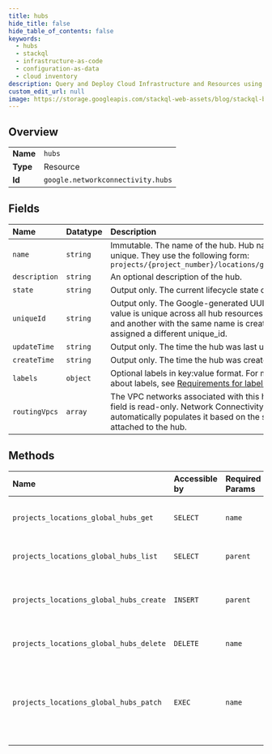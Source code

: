 ```yaml
---
title: hubs
hide_title: false
hide_table_of_contents: false
keywords:
  - hubs
  - stackql
  - infrastructure-as-code
  - configuration-as-data
  - cloud inventory
description: Query and Deploy Cloud Infrastructure and Resources using SQL
custom_edit_url: null
image: https://storage.googleapis.com/stackql-web-assets/blog/stackql-blog-post-featured-image.png
---
```

  
    

## Overview
<table><tbody>
<tr><td><b>Name</b></td><td><code>hubs</code></td></tr>
<tr><td><b>Type</b></td><td>Resource</td></tr>
<tr><td><b>Id</b></td><td><code>google.networkconnectivity.hubs</code></td></tr>
</tbody></table>

## Fields
| Name | Datatype | Description |
|:-----|:---------|:------------|
| `name` | `string` | Immutable. The name of the hub. Hub names must be unique. They use the following form: `projects/{project_number}/locations/global/hubs/{hub_id}` |
| `description` | `string` | An optional description of the hub. |
| `state` | `string` | Output only. The current lifecycle state of this hub. |
| `uniqueId` | `string` | Output only. The Google-generated UUID for the hub. This value is unique across all hub resources. If a hub is deleted and another with the same name is created, the new hub is assigned a different unique_id. |
| `updateTime` | `string` | Output only. The time the hub was last updated. |
| `createTime` | `string` | Output only. The time the hub was created. |
| `labels` | `object` | Optional labels in key:value format. For more information about labels, see [Requirements for labels](https://cloud.google.com/resource-manager/docs/creating-managing-labels#requirements). |
| `routingVpcs` | `array` | The VPC networks associated with this hub's spokes. This field is read-only. Network Connectivity Center automatically populates it based on the set of spokes attached to the hub. |
## Methods
| Name | Accessible by | Required Params | Description |
|:-----|:--------------|:----------------|:------------|
| `projects_locations_global_hubs_get` | `SELECT` | `name` | Gets details about the specified hub. |
| `projects_locations_global_hubs_list` | `SELECT` | `parent` | Lists hubs in a given project. |
| `projects_locations_global_hubs_create` | `INSERT` | `parent` | Creates a new hub in the specified project. |
| `projects_locations_global_hubs_delete` | `DELETE` | `name` | Deletes the specified hub. |
| `projects_locations_global_hubs_patch` | `EXEC` | `name` | Updates the description and/or labels of the specified hub. |
